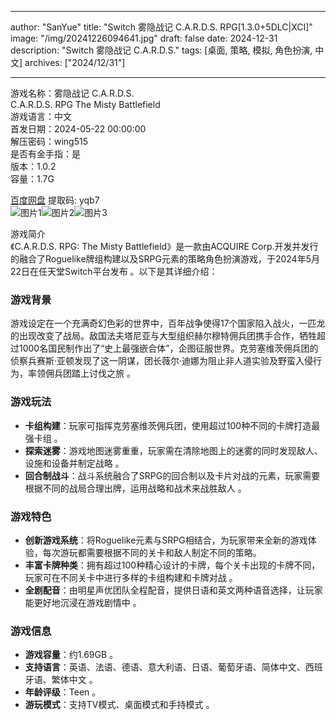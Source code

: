 
---
author: "SanYue"
title: "Switch 雾隐战记 C.A.R.D.S. RPG[1.3.0+5DLC|XCI]"
image: "/img/20241226094641.jpg"
draft: false
date: 2024-12-31
description: "Switch 雾隐战记 C.A.R.D.S."
tags: [桌面, 策略, 模拟, 角色扮演, 中文]
archives: ["2024/12/31"]

---

游戏名称：雾隐战记 C.A.R.D.S.   
C.A.R.D.S. RPG The Misty Battlefield    
游戏语言：中文  
首发日期：2024-05-22 00:00:00  
解压密码：wing515  
是否有金手指：是  
版本：1.0.2   
容量：1.7G

[百度网盘](https://pan.baidu.com/s/10OtGvsAXFm7l90UPjhjIvA) 提取码: yqb7  
![图片1](/img/32928c.jpg)![图片2](/img/fee9b2.jpg)![图片3](/img/7d959.jpg)  

游戏简介  
《C.A.R.D.S. RPG: The Misty Battlefield》是一款由ACQUIRE Corp.开发并发行的融合了Roguelike牌组构建以及SRPG元素的策略角色扮演游戏，于2024年5月22日在任天堂Switch平台发布 。以下是其详细介绍：

### 游戏背景
游戏设定在一个充满奇幻色彩的世界中，百年战争使得17个国家陷入战火，一匹龙的出现改变了战局。敌国法夫塔尼亚与大型组织赫尔穆特佣兵团携手合作，牺牲超过1000名国民制作出了“史上最强嵌合体”，企图征服世界。克劳塞维茨佣兵团的侦察兵赛斯·亚顿发现了这一阴谋，团长薇尔·迪娜为阻止非人道实验及野蛮入侵行为，率领佣兵团踏上讨伐之旅 。

### 游戏玩法
- **卡组构建**：玩家可指挥克劳塞维茨佣兵团，使用超过100种不同的卡牌打造最强卡组 。
- **探索迷雾**：游戏地图迷雾重重，玩家需在清除地图上的迷雾的同时发现敌人、设施和设备并制定战略 。
- **回合制战斗**：战斗系统融合了SRPG的回合制以及卡片对战的元素，玩家需要根据不同的战局合理出牌，运用战略和战术来战胜敌人 。

### 游戏特色
- **创新游戏系统**：将Roguelike元素与SRPG相结合，为玩家带来全新的游戏体验，每次游玩都需要根据不同的关卡和敌人制定不同的策略。
- **丰富卡牌种类**：拥有超过100种精心设计的卡牌，每个关卡出现的卡牌不同，玩家可在不同关卡中进行多样的卡组构建和卡牌对战 。
- **全剧配音**：由明星声优团队全程配音，提供日语和英文两种语音选择，让玩家能更好地沉浸在游戏剧情中 。

### 游戏信息
- **游戏容量**：约1.69GB 。
- **支持语言**：英语、法语、德语、意大利语、日语、葡萄牙语、简体中文、西班牙语、繁体中文 。
- **年龄评级**：Teen 。
- **游玩模式**：支持TV模式、桌面模式和手持模式 。
